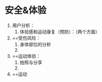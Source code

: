 # 安全&体验

1. 用户分析：
	1. 体验感和运动康复（预防）：（两个方面）
2. ==受伤风险：
	1. 身体部位的分析
	2. 
3. ==运动体验：
	1. 拍照与分享
	2. 
4. ==运动